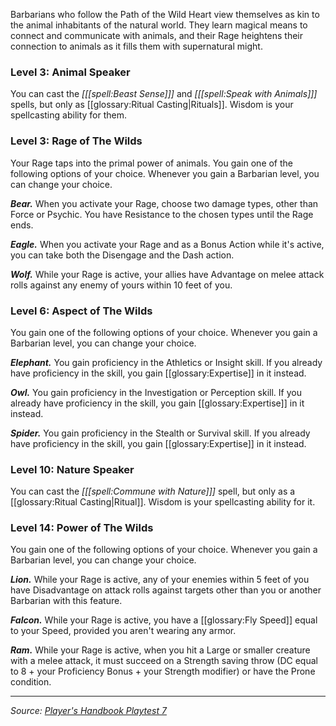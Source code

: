 Barbarians who follow the Path of the Wild Heart view themselves as kin to the animal inhabitants of the natural world. They learn magical means to connect and communicate with animals, and their Rage heightens their connection to animals as it fills them with supernatural might.

### Level 3: Animal Speaker

You can cast the _[[[spell:Beast Sense]]]_ and _[[[spell:Speak with Animals]]]_ spells, but only as [[glossary:Ritual Casting|Rituals]]. Wisdom is your spellcasting ability for them.

### Level 3: Rage of The Wilds

Your Rage taps into the primal power of animals. You gain one of the following options of your choice. Whenever you gain a Barbarian level, you can change your choice.

***Bear.*** When you activate your Rage, choose two damage types, other than Force or Psychic. You have Resistance to the chosen types until the Rage ends.

***Eagle.*** When you activate your Rage and as a Bonus Action while it's active, you can take both the Disengage and the Dash action.

***Wolf.*** While your Rage is active, your allies have Advantage on melee attack rolls against any enemy of yours within 10 feet of you.

### Level 6: Aspect of The Wilds

You gain one of the following options of your choice. Whenever you gain a Barbarian level, you can change your choice.

***Elephant.*** You gain proficiency in the Athletics or Insight skill. If you already have proficiency in the skill, you gain [[glossary:Expertise]] in it instead.

***Owl.*** You gain proficiency in the Investigation or Perception skill. If you already have proficiency in the skill, you gain [[glossary:Expertise]] in it instead.

***Spider.*** You gain proficiency in the Stealth or Survival skill. If you already have proficiency in the skill, you gain [[glossary:Expertise]] in it instead.

### Level 10: Nature Speaker

You can cast the _[[[spell:Commune with Nature]]]_ spell, but only as a [[glossary:Ritual Casting|Ritual]]. Wisdom is your spellcasting ability for it.

### Level 14: Power of The Wilds

You gain one of the following options of your choice. Whenever you gain a Barbarian level, you can change your choice.

***Lion.*** While your Rage is active, any of your enemies within 5 feet of you have Disadvantage on attack rolls against targets other than you or another Barbarian with this feature.

***Falcon.*** While your Rage is active, you have a [[glossary:Fly Speed]] equal to your Speed, provided you aren't wearing any armor.

***Ram.*** While your Rage is active, when you hit a Large or smaller creature with a melee attack, it must succeed on a Strength saving throw (DC equal to 8 + your Proficiency Bonus + your Strength modifier) or have the Prone condition.

----

_Source: [Player's Handbook Playtest 7](https://www.dndbeyond.com/sources/ua/ph-playtest-7)_